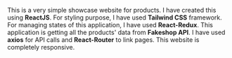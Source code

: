 This is a very simple showcase website for products. I have created this using **ReactJS**. For styling purpose, I have used **Tailwind CSS** framework. For managing states of this application, I have used **React-Redux**. This application is getting all the products' data from **Fakeshop API**. I have used **axios** for API calls and **React-Router** to link pages. This website is completely responsive. 
